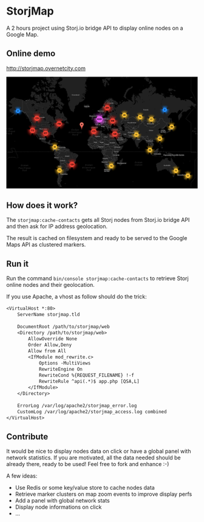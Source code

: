 # StorjMap

A 2 hours project using Storj.io bridge API to display online nodes on a Google Map.

## Online demo

http://storjmap.overnetcity.com

<img title="Storj.io network online nodes displayed on Google Maps" src="assets/StorjMap.png">

## How does it work?

The `storjmap:cache-contacts` gets all Storj nodes from Storj.io bridge API and then ask for IP address geolocation.

The result is cached on filesystem and ready to be served to the Google Maps API as clustered markers.

## Run it

Run the command `bin/console storjmap:cache-contacts` to retrieve Storj online nodes and their geolocation.

If you use Apache, a vhost as follow should do the trick:

```
<VirtualHost *:80>
    ServerName storjmap.tld

    DocumentRoot /path/to/storjmap/web
    <Directory /path/to/storjmap/web>
        AllowOverride None
        Order Allow,Deny
        Allow from All
        <IfModule mod_rewrite.c>
            Options -MultiViews
            RewriteEngine On
            RewriteCond %{REQUEST_FILENAME} !-f
            RewriteRule ^api(.*)$ app.php [QSA,L]
        </IfModule>
    </Directory>

    ErrorLog /var/log/apache2/storjmap_error.log
    CustomLog /var/log/apache2/storjmap_access.log combined
</VirtualHost>
```

## Contribute

It would be nice to display nodes data on click or have a global panel with network statistics. If you are motivated, all
the data needed should be already there, ready to be used! Feel free to fork and enhance :-)

A few ideas:

- Use Redis or some key/value store to cache nodes data
- Retrieve marker clusters on map zoom events to improve display perfs
- Add a panel with global network stats
- Display node informations on click
- ...
